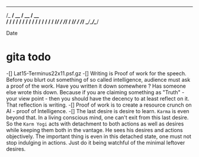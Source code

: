   __________  ____  ____ 
 /_  __/ __ \/ __ \/ __ \
  / / / / / / / / / / / /
 / / / /_/ / /_/ / /_/ / 
/_/  \____/_____/\____/

Date
# gita todo
-[] Lat15-Terminus22x11.psf.gz
-[] Writing is Proof of work for the speech. Before you blurt out something of so called intelligence, audience must ask a proof of the work. Have you written it down somewhere ? Has someone else wrote this down. Because if you are claiming something as "Truth" - your view point - then you should have the decency to at least reflect on it. That reflection is writing. 
-[] Proof of work is to create a resource crunch on AI - proof of Intelligence. 
-[] The last desire is desire to learn. `Karma` is even beyond that. In a living conscious mind, one can't exit from this last desire. So the `Karm Yogi` acts with detachment to both actions as well as desires while keeping them both in the vantage. He sees his desires and actions objectively. The important thing is even in this detached state, one must not stop indulging in actions. Just do it being watchful of the minimal leftover desires.
